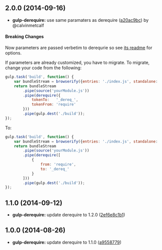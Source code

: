 ## 2.0.0 (2014-09-16)


* **gulp-derequire:** use same paramaters as derequire ([a20ac9bc](https://github.com/twada/gulp-derequire/commit/a20ac9bc9e3e6a02cb366f19b06a543d0a0c5d30)) by @calvinmetcalf


#### Breaking Changes

Now parameters are passed verbetim to derequrie so see [its readme](https://github.com/calvinmetcalf/derequire) for options.

If parameters are already customized, you have to migrate. To migrate, change your code from the following:

```javascript
gulp.task('build', function() {
    var bundleStream = browserify({entries: './index.js', standalone: 'yourModule'}).bundle();
    return bundleStream
        .pipe(source('yourModule.js'))
        .pipe(derequire({
            tokenTo:   '_dereq_',
            tokenFrom: 'require'
        }))
        .pipe(gulp.dest('./build'));
});
```

To:

```javascript
gulp.task('build', function() {
    var bundleStream = browserify({entries: './index.js', standalone: 'yourModule'}).bundle();
    return bundleStream
        .pipe(source('yourModule.js'))
        .pipe(derequire([
            {
                from: 'require',
                to: '_dereq_'
            }
        ]))
        .pipe(gulp.dest('./build'));
});
```


## 1.1.0 (2014-09-12)


* **gulp-derequire:** update derequire to 1.2.0 ([2ef6e8c1b1](https://github.com/twada/gulp-derequire/commit/2ef6e8c1b1))


## 1.0.0 (2014-08-26)


* **gulp-derequire:** update derequire to 1.1.0 ([a9558779](https://github.com/twada/gulp-derequire/commit/a95587790c2015e4147031ba0517301efb2a0b4e))
